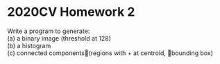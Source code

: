 # 2020CV Homework 2

Write a program to generate:<br>
(a) a binary image (threshold at 128)<br>
(b) a histogram<br>
(c) connected components(regions with + at centroid, bounding box)<br>